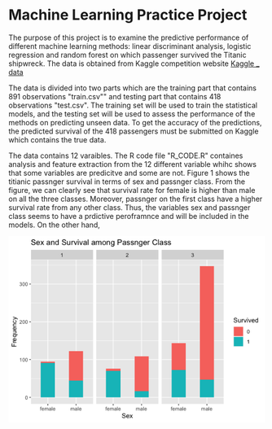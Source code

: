 # Machine Learning Practice Project

The purpose of this project is to examine the predictive performance of different machine learning methods: linear discriminant analysis, logistic regression and random forest on which passenger survived the Titanic shipwreck. The data is obtained from Kaggle competition website [Kaggle _ data](https://www.kaggle.com/c/titanic/data)

The data is divided into two parts which are the training part that contains 891 observations "train.csv"" and testing part that contains 418 observations "test.csv". The training set will be used to train the statistical models, and the testing set will be used to assess the performance of the methods on predicting unseen data. To get the accuracy of the predictions, the predicted survival of the 418 passengers must be submitted on Kaggle which contains the true data.

The data contains 12 varaibles. The R code file "R_CODE.R" containes analysis and feature extraction from the 12 different variable whihc shows that some variables are predicitve and some are not. Figure 1 shows the titianic passnger survival in terms of sex and passnger class. From the figure, we can clearly see that survival rate for female is higher than male on all the three classes. Moreover, passnger on the first class have a higher survival rate from any other class. Thus, the variables sex and passnger class seems to have a prdictive peroframnce and will be included in the models. On the other hand, 

![Figure 1: Passnger and Survival among Passenger Class](Rplot01.png)